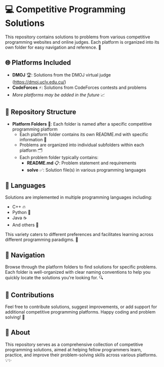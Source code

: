 # 💻 Competitive Programming Solutions

This repository contains solutions to problems from various competitive programming websites and online judges. Each platform is organized into its own folder for easy navigation and reference. 🚀

## 🌐 Platforms Included

- **DMOJ** 🏆: Solutions from the DMOJ virtual judge (https://dmoj.uclv.edu.cu/)
- **CodeForces** ⚡: Solutions from CodeForces contests and problems
- *More platforms may be added in the future* 📈

## 📁 Repository Structure

- **Platform Folders** 📂: Each folder is named after a specific competitive programming platform
  - Each platform folder contains its own README.md with specific information 📄
  - Problems are organized into individual subfolders within each platform 🗂️
  - Each problem folder typically contains:
    - **README.md** 📋: Problem statement and requirements
    - **solve** ✅: Solution file(s) in various programming languages

## 🔧 Languages

Solutions are implemented in multiple programming languages including:
- C++ 🔥
- Python 🐍
- Java ☕
- And others 🌟

This variety caters to different preferences and facilitates learning across different programming paradigms. 🎯

## 🧭 Navigation

Browse through the platform folders to find solutions for specific problems. Each folder is well-organized with clear naming conventions to help you quickly locate the solutions you're looking for. 🔍

## 🤝 Contributions

Feel free to contribute solutions, suggest improvements, or add support for additional competitive programming platforms. Happy coding and problem solving! 🎉

## 📖 About

This repository serves as a comprehensive collection of competitive programming solutions, aimed at helping fellow programmers learn, practice, and improve their problem-solving skills across various platforms. 💡✨